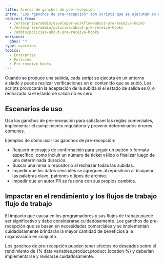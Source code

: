 ```yaml
---
title: Acerca de ganchos de pre-recepción
intro: 'Los *ganchos de pre-recepción* son scripts que se ejecutan en el aparato {% data variables.product.prodname_ghe_server %} que puedes usar para implementar controles de calidad.'
redirect_from:
  - /enterprise/admin/developer-workflow/about-pre-receive-hooks
  - /enterprise/admin/policies/about-pre-receive-hooks
  - /admin/policies/about-pre-receive-hooks
versions:
  ghes: '*'
type: overview
topics:
  - Enterprise
  - Policies
  - Pre-receive hooks
---
```


Cuando se produce una subida, cada script se ejecuta en un entorno aislado y puede realizar verificaciones en el contenido que se subió. Los scripts provocarán la aceptación de la subida si el estado de salida es 0, o rechazado si el estado de salida no es cero.

## Escenarios de uso
Usa los ganchos de pre-recepción para satisfacer las reglas comerciales, implementar el cumplimiento regulatorio y prevenir determinados errores comunes.

Ejemplos de cómo usar los ganchos de pre-recepción:

- Requerir mensajes de confirmación para seguir un patrón o formato específico, como incluir un número de ticket válido o finalizar luego de una determinada duración.
- Buscar una rama o repositorio al rechazar todas las subidas.
- Impedir que los datos sensibles se agreguen al repositorio al bloquear las palabras clave, patrones o tipos de archivo.
- Impedir que un autor PR se fusione con sus propios cambios.

## Impactar en el rendimiento y los flujos de trabajo flujo de trabajo
El impacto que causa en los programadores y sus flujos de trabajo puede ser significativo y debe considerarse cuidadosamente. Los ganchos de pre-recepción que se basan en necesidades comerciales y se implementan cuidadosamente brindarán la mayor cantidad de beneficios a la organización en conjunto.

Los ganchos de pre-recepción pueden tener efectos no deseados sobre el rendimiento de {% data variables.product.product_location %} y deberían implementarse y revisarse cuidadosamente.
